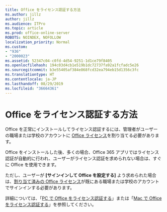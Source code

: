 ```yaml
---
title: Office をライセンス認証する方法
ms.author: jillz
author: jillz
ms.audience: ITPro
ms.topic: article
ms.prod: office-online-server
ROBOTS: NOINDEX, NOFOLLOW
localization_priority: Normal
ms.custom:
- "936"
- "2000023"
ms.assetid: 52347c04-c0fd-4d54-9251-1d1ce79f8405
ms.openlocfilehash: 194c03d4cb1e519b1dc72737fa92a1fcfadc5e26
ms.sourcegitcommit: b3e55405af384e868fcd32ea794eb15d1356c3fc
ms.translationtype: HT
ms.contentlocale: ja-JP
ms.lasthandoff: 08/29/2019
ms.locfileid: "36664361"
---
```

# <a name="how-to-activate-office"></a>Office をライセンス認証する方法

Office を正常にインストールしてライセンス認証するには、管理者がユーザーの職場または学校のアカウントに [Office ライセンス](https://docs.microsoft.com/office365/admin/subscriptions-and-billing/assign-licenses-to-users)を割り当てる必要があります。
  
Office をインストールした後、多くの場合、Office 365 アプリではライセンス認証が自動的に行われ、ユーザーがライセンス認証を求められない場合は、すぐに Office を使用できます。
  
ただし、ユーザーが **[サインインして Office を設定する]** よう求められた場合は、[割り当て済みの Office ライセンス](https://docs.microsoft.com/office365/admin/subscriptions-and-billing/assign-licenses-to-users)が既にある職場または学校のアカウントでサインインする必要があります。
  
詳細については、「[PC で Office をライセンス認証する](https://support.office.com/article/5bd38f38-db92-448b-a982-ad170b1e187e?wt.mc_id=Alchemy_ClientDIA)」または「[Mac で Office をライセンス認証する](https://support.office.com/article/7f6646b1-bb14-422a-9ad4-a53410fcefb2?wt.mc_id=Alchemy_ClientDIA)」を参照してください。
  